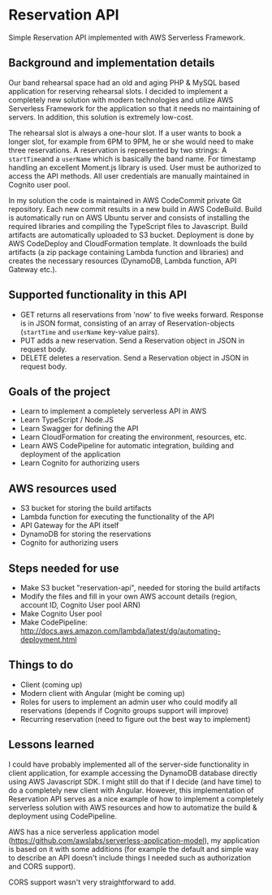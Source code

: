 # Reservation API

Simple Reservation API implemented with AWS Serverless Framework.

## Background and implementation details
Our band rehearsal space had an old and aging PHP & MySQL based application for reserving rehearsal slots. I decided to implement a completely new solution with modern technologies and utilize AWS Serverless Framework for the application so that it needs no maintaining of servers. In addition, this solution is extremely low-cost.

The rehearsal slot is always a one-hour slot. If a user wants to book a longer slot, for example from 6PM to 9PM, he or she would need to make three reservations. A reservation is represented by two strings: A `startTime`and a `userName` which is basically the band name. For timestamp handling an excellent Moment.js library is used. User must be authorized to access the API methods. All user credentials are manually maintained in Cognito user pool.

In my solution the code is maintained in AWS CodeCommit private Git repository. Each new commit results in a new build in AWS CodeBuild. Build is automatically run on AWS Ubuntu server and consists of installing the required libraries and compiling the TypeScript files to Javascript. Build artifacts are automatically uploaded to S3 bucket. Deployment is done by AWS CodeDeploy and CloudFormation template. It downloads the build artifacts (a zip package containing Lambda function and libraries) and creates the necessary resources (DynamoDB, Lambda function, API Gateway etc.).

## Supported functionality in this API
- GET returns all reservations from 'now' to five weeks forward. Response is in JSON format, consisting of an array of Reservation-objects (`startTime` and `userName` key-value pairs).
- PUT adds a new reservation. Send a Reservation object in JSON in request body.
- DELETE deletes a reservation. Send a Reservation object in JSON in request body.

## Goals of the project
- Learn to implement a completely serverless API in AWS
- Learn TypeScript / Node.JS
- Learn Swagger for defining the API
- Learn CloudFormation for creating the environment, resources, etc.
- Learn AWS CodePipeline for automatic integration, building and deployment of the application
- Learn Cognito for authorizing users

## AWS resources used
- S3 bucket for storing the build artifacts
- Lambda function for executing the functionality of the API
- API Gateway for the API itself
- DynamoDB for storing the reservations
- Cognito for authorizing users

## Steps needed for use
- Make S3 bucket "reservation-api", needed for storing the build artifacts
- Modify the files and fill in your own AWS account details (region, account ID, Cognito User pool ARN)
- Make Cognito User pool
- Make CodePipeline: http://docs.aws.amazon.com/lambda/latest/dg/automating-deployment.html

## Things to do
- Client (coming up)
- Modern client with Angular (might be coming up)
- Roles for users to implement an admin user who could modify all reservations (depends if Cognito groups support will improve)
- Recurring reservation (need to figure out the best way to implement)

## Lessons learned
I could have probably implemented all of the server-side functionality in client application, for example accessing the DynamoDB database directly using AWS Javascript SDK. I might still do that if I decide (and have time) to do a completely new client with Angular. However, this implementation of Reservation API serves as a nice example of how to implement a completely serverless solution with AWS resources and how to automatize the build & deployment using CodePipeline.

AWS has a nice serverless application model (https://github.com/awslabs/serverless-application-model), my application is based on it with some additions (for example the default and simple way to describe an API doesn't include things I needed such as authorization and CORS support).

CORS support wasn't very straightforward to add.